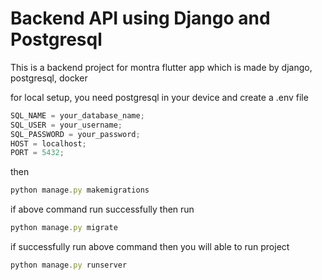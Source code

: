 # Backend API using Django and Postgresql

This is a backend project for montra flutter app
which is made by django, postgresql, docker

for local setup, you need postgresql in your device and create a .env file

```javascript
SQL_NAME = your_database_name;
SQL_USER = your_username;
SQL_PASSWORD = your_password;
HOST = localhost;
PORT = 5432;
```

then

```javascript
python manage.py makemigrations
```

if above command run successfully then run

```javascript
python manage.py migrate
```

if successfully run above command then you will able to run project

```javascript
python manage.py runserver
```
